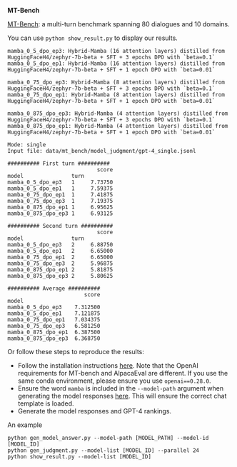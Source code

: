 **MT-Bench**

[MT-Bench](https://huggingface.co/spaces/lmsys/mt-bench): a multi-turn benchmark spanning 80 dialogues and 10 domains.

You can use `python show_result.py` to display our results.

```
mamba_0_5_dpo_ep3: Hybrid-Mamba (16 attention layers) distilled from HuggingFaceH4/zephyr-7b-beta + SFT + 3 epochs DPO with `beta=0.1`
mamba_0_5_dpo_ep1: Hybrid-Mamba (16 attention layers) distilled from HuggingFaceH4/zephyr-7b-beta + SFT + 1 epoch DPO with `beta=0.01`

mamba_0_75_dpo_ep3: Hybrid-Mamba (8 attention layers) distilled from HuggingFaceH4/zephyr-7b-beta + SFT + 3 epochs DPO with `beta=0.1`
mamba_0_75_dpo_ep1: Hybrid-Mamba (8 attention layers) distilled from HuggingFaceH4/zephyr-7b-beta + SFT + 1 epoch DPO with `beta=0.01`

mamba_0_875_dpo_ep3: Hybrid-Mamba (4 attention layers) distilled from HuggingFaceH4/zephyr-7b-beta + SFT + 3 epochs DPO with `beta=0.1`
mamba_0_875_dpo_ep1: Hybrid-Mamba (4 attention layers) distilled from HuggingFaceH4/zephyr-7b-beta + SFT + 1 epoch DPO with `beta=0.01`
```

```
Mode: single
Input file: data/mt_bench/model_judgment/gpt-4_single.jsonl

########## First turn ##########
                            score
model               turn
mamba_0_5_dpo_ep3   1     7.73750
mamba_0_5_dpo_ep1   1     7.59375
mamba_0_75_dpo_ep1  1     7.41875
mamba_0_75_dpo_ep3  1     7.19375
mamba_0_875_dpo_ep1 1     6.95625
mamba_0_875_dpo_ep3 1     6.93125

########## Second turn ##########
                            score
model               turn
mamba_0_5_dpo_ep3   2     6.88750
mamba_0_5_dpo_ep1   2     6.65000
mamba_0_75_dpo_ep1  2     6.65000
mamba_0_75_dpo_ep3  2     5.96875
mamba_0_875_dpo_ep1 2     5.81875
mamba_0_875_dpo_ep3 2     5.80625

########## Average ##########
                        score
model
mamba_0_5_dpo_ep3    7.312500
mamba_0_5_dpo_ep1    7.121875
mamba_0_75_dpo_ep1   7.034375
mamba_0_75_dpo_ep3   6.581250
mamba_0_875_dpo_ep1  6.387500
mamba_0_875_dpo_ep3  6.368750
```

Or follow these steps to reproduce the results:

* Follow the installation instructions [here](https://github.com/lm-sys/FastChat/tree/main/fastchat/llm_judge). Note that the OpenAI requirements for MT-bench and AlpacaEval are different. If you use the same conda environment, please ensure you use `openai==0.28.0`.
* Ensure the word `mamba` is included in the `--model-path` argument when generating the model responses [here](https://github.com/lm-sys/FastChat/tree/main/fastchat/llm_judge#step-1-generate-model-answers-to-mt-bench-questions). This will ensure the correct chat template is loaded.
* Generate the model responses and GPT-4 rankings.

An example

```
python gen_model_answer.py --model-path [MODEL_PATH] --model-id [MODEL_ID]
python gen_judgment.py --model-list [MODEL_ID] --parallel 24
python show_result.py --model-list [MODEL_ID]
```

